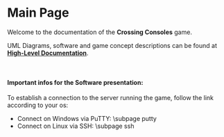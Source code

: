 # Main Page

Welcome to the documentation of the **Crossing Consoles** game.

UML Diagrams, software and game concept descriptions can be found at **[High-Level Documentation](pages.html)**.

&nbsp; &nbsp; &nbsp;

#### Important infos for the Software presentation:

To establish a connection to the server running the game, follow the link according to your os:

* Connect on Windows via PuTTY: \subpage putty
* Connect on Linux via SSH: \subpage ssh
